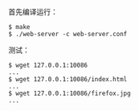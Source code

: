 首先编译运行：

```console
$ make
$ ./web-server -c web-server.conf
```

测试：

```console
$ wget 127.0.0.1:10086
...
$ wget 127.0.0.1:10086/index.html
...
$ wget 127.0.0.1:10086/firefox.jpg
...
```
